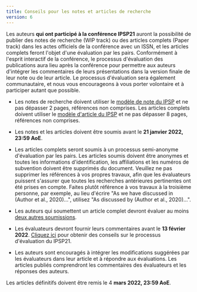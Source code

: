 ```yaml
---
title: Conseils pour les notes et articles de recherche
version: 6
---
```


Les auteurs **qui ont participé à la conférence IPSP21** auront la possibilité de publier des notes de recherche (WIP track) ou des articles complets (Paper track) dans les actes officiels de la conférence avec un ISSN, et les articles complets feront l'objet d'une évaluation par les pairs. Conformément à l'esprit interactif de la conférence, le processus d'évaluation des publications aura lieu après la conférence pour permettre aux auteurs d'intégrer les commentaires de leurs présentations dans la version finale de leur note ou de leur article. Le processus d'évaluation sera également communautaire, et nous vous encourageons à vous porter volontaire et à participer autant que possible.

- Les notes de recherche doivent utiliser le [modèle de note du IPSP](/conference/IPSP_Research_Note_Template.docx) et ne pas dépasser 2 pages, références non comprises. Les articles complets doivent utiliser le [modèle d'article du IPSP](/conference/IPSP21_Full_Paper_Template.docx) et ne pas dépasser 8 pages, références non comprises.

- Les notes et les articles doivent être soumis avant le **21 janvier 2022, 23:59 AoE**.

- Les articles complets seront soumis à un processus semi-anonyme d'évaluation par les pairs. Les articles soumis doivent être anonymes et toutes les informations d'identification, les affiliations et les numéros de subvention doivent être supprimés du document. Veuillez ne pas supprimer les références à vos propres travaux, afin que les évaluateurs puissent s'assurer que toutes les recherches antérieures pertinentes ont été prises en compte. Faites plutôt référence à vos travaux à la troisième personne, par exemple, au lieu d'écrire "As we have discussed in (Author et al., 2020)...", utilisez "As discussed by (Author et al., 2020)...".

- Les auteurs qui soumettent un article complet devront évaluer au moins [deux autres soumissions](/conference/review_guidance).

- Les évaluateurs devront fournir leurs commentaires avant le **13 février 2022**. [Cliquez ici](/conference/review_guidance) pour obtenir des conseils sur le processus d'évaluation du IPSP21.

- Les auteurs sont encouragés à intégrer les modifications suggérées par les évaluateurs dans leur article et à répondre aux évaluations. Les articles publiés comprendront les commentaires des évaluateurs et les réponses des auteurs.

<!-- -->

Les articles définitifs doivent être remis le 4 **mars 2022, 23:59 AoE**.
